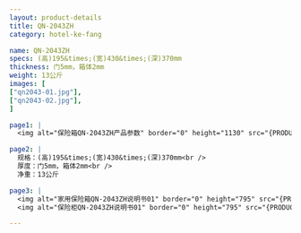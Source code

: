 ```yaml
---
layout: product-details
title: QN-2043ZH
category: hotel-ke-fang

name: QN-2043ZH
specs: (高)195&times;(宽)430&times;(深)370mm
thickness: 门5mm，箱体2mm
weight: 13公斤
images: [
["qn2043-01.jpg"],
["qn2043-02.jpg"],
]

page1: |
  <img alt="保险箱QN-2043ZH产品参数" border="0" height="1130" src="{PRODUCT_IMAGES}products/twcps1.jpg" width="538" />

page2: |
  规格：(高)195&times;(宽)430&times;(深)370mm<br />
  厚度：门5mm，箱体2mm<br />
  净重：13公斤

page3: |
  <img alt="家用保险箱QN-2043ZH说明书01" border="0" height="795" src="{PRODUCT_IMAGES}products/qn2043-sm01.jpg" width="538" /><br />
  <img alt="保险柜QN-2043ZH说明书01" border="0" height="795" src="{PRODUCT_IMAGES}products/qn2043-sm01.jpg" width="538" />

---
```

